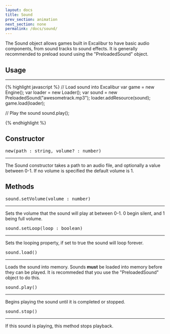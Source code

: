 ```yaml
---
layout: docs
title: Sound
prev_section: animation
next_section: none
permalink: /docs/sound/
---
```


The Sound object allows games built in Excalibur to have basic audio components,
from sound tracks to sound effects. It is generally recommended to preload 
sound using the "PreloadedSound" object.

## Usage
--------
{% highlight javascript %}
// Load sound into Excalibur
var game = new Engine();
var loader = new Loader();
var sound = new PreloadedSound("awesometrack.mp3");
loader.addResource(sound);
game.load(loader);


// Play the sound
sound.play();

{% endhighlight %}


## Constructor 
<pre>new(path : string, volume? : number)</pre>
--------------

The Sound constructor takes a path to an audio file, and optionally a value 
between 0-1. If no volume is specified the default volume is 1.

## Methods
<pre>sound.setVolume(volume : number)</pre>
--------------

Sets the volume that the sound will play at between 0-1. 0 begin silent, and
1 being full volume.


<pre>sound.setLoop(loop : boolean)</pre>
--------------

Sets the looping property, if set to true the sound will loop forever.

<pre>sound.load()</pre>
--------------

Loads the sound into memory. Sounds **must** be loaded into memory before
they can be played. It is recommeded that you use the "PreloadedSound" 
object to do this.

<pre>sound.play()</pre>
-------------

Begins playing the sound until it is completed or stopped.

<pre>sound.stop()</pre>
------------

If this sound is playing, this method stops playback.
